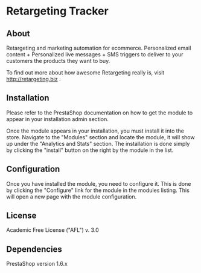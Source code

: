 # Retargeting Tracker

## About

Retargeting and marketing automation for ecommerce. Personalized email content + Personalized live messages + SMS triggers to deliver to your customers the products they want to buy.

To find out more about how awesome Retargeting really is, visit http://retargeting.biz .

## Installation

Please refer to the PrestaShop documentation on how to get the module to appear in your installation admin section.

Once the module appears in your installation, you must install it into the store. Navigate to the "Modules" section and
locate the module, it will show up under the "Analytics and Stats" section. The installation is done simply by
clicking the "install" button on the right by the module in the list.

## Configuration

Once you have installed the module, you need to configure it. This is done by clicking the "Configure" link for the
module in the modules listing. This will open a new page with the module configuration.

## License

Academic Free License ("AFL") v. 3.0

## Dependencies

PrestaShop version 1.6.x
